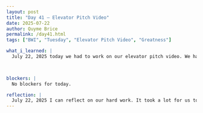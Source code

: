 ```yaml
---
layout: post
title: "Day 41 – Elevator Pitch Video"
date: 2025-07-22
author: Quyme Brice
permalink: /day41.html
tags: ["BWI", "Tuesday", "Elevator Pitch Video", "Greatness"]

what_i_learned: |
  July 22, 2025 today we had to work on our elevator pitch video. We had different sections that everyone would talk about. It took multiple tries to try to get a good outcome. The group wanted BWI as the scene and background. We came out with a good outcome. 

  

blockers: |
  No blockers for today.

reflection: |
  July 22, 2025 I can reflect on our hard work. It took a lot for us to make this scene at BWI. I’m glad we were able to accomplish it. Today was an interesting day and very eventful. We are a proud team.
---
```

